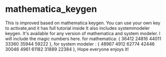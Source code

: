 # mathematica_keygen
This is improved based on mathematica keygen.
You can use your own key to activate,and it has full tutorial inside
It also includes systemmodeler keygen.
It's available for any version of mathematica and system modeler.
I will include the magic numbers here.
for mathematica: { 36412	24816	44011	33360	35944	59222 },
for system modeler : { 48967	4912	62774	42446	30046	4961	61182	31889	22384 },
Hope everyone enjoys it!
